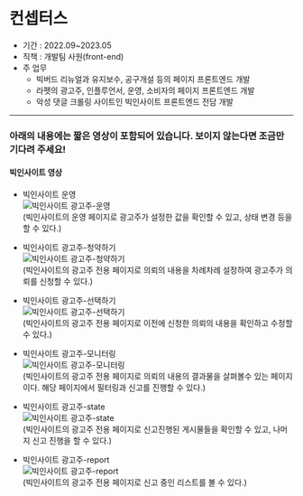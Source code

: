 # 컨셉터스

+ 기간 : 2022.09~2023.05
+ 직책 : 개발팀 사원(front-end)
+ 주 업무
  - 빅버드 리뉴얼과 유지보수, 공구개설 등의 페이지 프론트엔드 개발
  - 라펫의 광고주, 인플루언서, 운영, 소비자의 페이지 프론트엔드 개발
  - 악성 댓글 크롤링 사이트인 빅인사이트 프론트엔드 전담 개발

---
### 아래의 내용에는 짧은 영상이 포함되어 있습니다. 보이지 않는다면 조금만 기다려 주세요!

#### 빅인사이트 영상
- 빅인사이트 운영  
![빅인사이트 광고주-운영](https://github.com/riccio-ryu/ex_company/assets/82762183/4b353edf-05ac-42c6-afcd-bf307c8a6f0e)  
(빅인사이트의 운영 페이지로 광고주가 설정한 값을 확인할 수 있고, 상태 변경 등을 할 수 있다.)

- 빅인사이트 광고주-청약하기  
![빅인사이트 광고주-청약하기](https://github.com/riccio-ryu/ex_company/assets/82762183/9c10d0e9-d3b4-4abf-adc8-ec5fd9e24e92)  
(빅인사이트의 광고주 전용 페이지로 의뢰의 내용을 차례차례 설정하여 광고주가 의뢰를 신청할 수 있다.)

- 빅인사이트 광고주-선택하기  
![빅인사이트 광고주-선택하기](https://github.com/riccio-ryu/ex_company/assets/82762183/9a1f704c-0aa4-4690-860a-2e2bd4a1d2c0)  
(빅인사이트의 광고주 전용 페이지로 이전에 신청한 의뢰의 내용을 확인하고 수정할 수 있다.)

- 빅인사이트 광고주-모니터링  
![빅인사이트 광고주-모니터링](https://github.com/riccio-ryu/ex_company/assets/82762183/5b6c90c0-45b2-427f-b60c-d5dcc903bddf)  
(빅인사이트의 광고주 전용 페이지로 의뢰의 내용의 결과물을 살펴볼수 있는 페이지이다. 해당 페이지에서 필터링과 신고를 진행할 수 있다.)

- 빅인사이트 광고주-state  
![빅인사이트 광고주-state](https://github.com/riccio-ryu/ex_company/assets/82762183/4e944c88-60ec-4ccb-a7e8-63d7a5089847)  
(빅인사이트의 광고주 전용 페이지로 신고진행된 게시물들을 확인할 수 있고, 나머지 신고 진행을 할 수 있다.)

- 빅인사이트 광고주-report  
![빅인사이트 광고주-report](https://github.com/riccio-ryu/ex_company/assets/82762183/9b902e72-46fa-46c1-8d05-2347b572ab21)  
(빅인사이트의 광고주 전용 페이지로 신고 중인 리스트를 볼 수 있다.)
